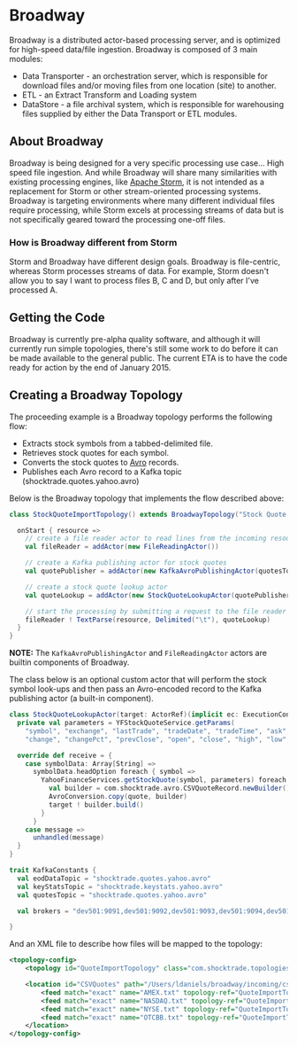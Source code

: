 Broadway
====

Broadway is a distributed actor-based processing server, and is optimized for high-speed data/file ingestion. Broadway is composed
of 3 main modules:

* Data Transporter - an orchestration server, which is responsible for download files and/or moving files from one location (site) to another.
* ETL - an Extract Transform and Loading system
* DataStore - a file archival system, which is responsible for warehousing files supplied by either the Data Transport or ETL modules.

## About Broadway

Broadway is being designed for a very specific processing use case... High speed file ingestion. And while Broadway will
share many similarities with existing processing engines, like <a href="http://storm.apache.org/" target="storm">Apache Storm</a>,
it is not intended as a replacement for Storm or other stream-oriented processing systems. Broadway is targeting
environments where many different individual files require processing, while Storm excels at processing streams of data
but is not specifically geared toward the processing one-off files.

### How is Broadway different from Storm

Storm and Broadway have different design goals. Broadway is file-centric, whereas Storm processes streams of data.
For example, Storm doesn't allow you to say I want to process files B, C and D, but only after I've processed A.

## Getting the Code

Broadway is currently pre-alpha quality software, and although it will currently run simple topologies, there's still
some work to do before it can be made available to the general public. The current ETA is to have the code ready for
action by the end of January 2015.

## Creating a Broadway Topology

The proceeding example is a Broadway topology performs the following flow:

* Extracts stock symbols from a tabbed-delimited file.
* Retrieves stock quotes for each symbol.
* Converts the stock quotes to <a href="http://avro.apache.org/" target="avro">Avro</a> records.
* Publishes each Avro record to a Kafka topic (shocktrade.quotes.yahoo.avro)

Below is the Broadway topology that implements the flow described above:

```scala
class StockQuoteImportTopology() extends BroadwayTopology("Stock Quote Import Topology") with KafkaConstants {

  onStart { resource =>
    // create a file reader actor to read lines from the incoming resource
    val fileReader = addActor(new FileReadingActor())

    // create a Kafka publishing actor for stock quotes
    val quotePublisher = addActor(new KafkaAvroPublishingActor(quotesTopic, brokers))

    // create a stock quote lookup actor
    val quoteLookup = addActor(new StockQuoteLookupActor(quotePublisher))

    // start the processing by submitting a request to the file reader actor
    fileReader ! TextParse(resource, Delimited("\t"), quoteLookup)
  }
}
```

**NOTE:** The `KafkaAvroPublishingActor` and `FileReadingActor` actors are builtin components of Broadway.

The class below is an optional custom actor that will perform the stock symbol look-ups and then pass an Avro-encoded
record to the Kafka publishing actor (a built-in component).

```scala
class StockQuoteLookupActor(target: ActorRef)(implicit ec: ExecutionContext) extends Actor {
  private val parameters = YFStockQuoteService.getParams(
    "symbol", "exchange", "lastTrade", "tradeDate", "tradeTime", "ask", "bid",
    "change", "changePct", "prevClose", "open", "close", "high", "low", "volume", "marketCap", "errorMessage")

  override def receive = {
    case symbolData: Array[String] =>
      symbolData.headOption foreach { symbol =>
        YahooFinanceServices.getStockQuote(symbol, parameters) foreach { quote =>
          val builder = com.shocktrade.avro.CSVQuoteRecord.newBuilder()
          AvroConversion.copy(quote, builder)
          target ! builder.build()
        }
      }
    case message =>
      unhandled(message)
  }
}
```

```scala
trait KafkaConstants {
  val eodDataTopic = "shocktrade.quotes.yahoo.avro"
  val keyStatsTopic = "shocktrade.keystats.yahoo.avro"
  val quotesTopic = "shocktrade.quotes.yahoo.avro"

  val brokers = "dev501:9091,dev501:9092,dev501:9093,dev501:9094,dev501:9095,dev501:9096"

}
```

And an XML file to describe how files will be mapped to the topology:

```xml
<topology-config>
    <topology id="QuoteImportTopology" class="com.shocktrade.topologies.StockQuoteImportTopology" />

    <location id="CSVQuotes" path="/Users/ldaniels/broadway/incoming/csvQuotes">
        <feed match="exact" name="AMEX.txt" topology-ref="QuoteImportTopology" />
        <feed match="exact" name="NASDAQ.txt" topology-ref="QuoteImportTopology" />
        <feed match="exact" name="NYSE.txt" topology-ref="QuoteImportTopology" />
        <feed match="exact" name="OTCBB.txt" topology-ref="QuoteImportTopology" />
    </location>
</topology-config>
```
